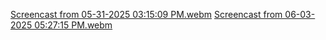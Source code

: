 [Screencast from 05-31-2025 03:15:09 PM.webm](https://github.com/user-attachments/assets/56ed283f-42da-4dbd-b8bf-163e8277c11c)
[Screencast from 06-03-2025 05:27:15 PM.webm](https://github.com/user-attachments/assets/f87e9d4f-d501-4408-9452-0b7bb3cbf1a0)
